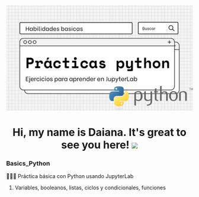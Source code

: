 <div id="header" align="center">
  <img src="https://github.com/Dlavec/Basics_Python/blob/main/Basics_PYTHON.jpg" width="800"/>
  <h1 align="center">Hi, my name is Daiana. It's great to see you here!
  <img src="https://media.giphy.com/media/hvRJCLFzcasrR4ia7z/giphy.gif" width="30px"/>
  </h1>
</div>

### Basics_Python
👩🏼‍💻 Práctica básica con Python usando JupyterLab
1. Variables, booleanos, listas, ciclos y condicionales, funciones
